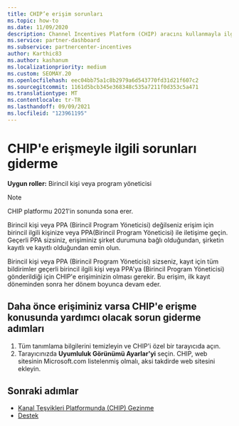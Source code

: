 ```yaml
---
title: CHIP’e erişim sorunları
ms.topic: how-to
ms.date: 11/09/2020
description: Channel Incentives Platform (CHIP) aracını kullanmayla ilgili sorunları gidermenize yardımcı olmak için bu yönergeleri okuyun.
ms.service: partner-dashboard
ms.subservice: partnercenter-incentives
author: Karthic83
ms.author: kashanum
ms.localizationpriority: medium
ms.custom: SEOMAY.20
ms.openlocfilehash: eec04bb75a1c8b2979a6d543770fd31d21f607c2
ms.sourcegitcommit: 1161d5bcb345e368348c535a7211f0d353c5a471
ms.translationtype: MT
ms.contentlocale: tr-TR
ms.lasthandoff: 09/09/2021
ms.locfileid: "123961195"
---
```

# <a name="troubleshoot-issues-with-accessing-chip"></a>CHIP'e erişmeyle ilgili sorunları giderme

**Uygun roller:** Birincil kişi veya program yöneticisi

>[!NOTE]
>CHIP platformu 2021'in sonunda sona erer.

Birincil kişi veya PPA (Birincil Program Yöneticisi) değilseniz erişim için birincil ilgili kişinize veya PPA(Birincil Program Yöneticisi) ile iletişime geçin. Geçerli PPA sizsiniz, erişiminiz şirket durumuna bağlı olduğundan, şirketin kayıtlı ve kayıtlı olduğundan emin olun.

Birincil kişi veya PPA (Birincil Program Yöneticisi) sizseniz, kayıt için tüm bildirimler geçerli birincil ilgili kişi veya PPA'ya (Birincil Program Yöneticisi) gönderildiği için CHIP'e erişiminizin olması gerekir. Bu erişim, ilk kayıt döneminden sonra her dönem boyunca devam eder.

## <a name="troubleshooting-steps-to-assist-with-accessing-chip-if-you-had-prior-access"></a>Daha önce erişiminiz varsa CHIP'e erişme konusunda yardımcı olacak sorun giderme adımları

1. Tüm tanımlama bilgilerini temizleyin ve CHIP'i özel bir tarayıcıda açın.
1. Tarayıcınızda **Uyumluluk Görünümü Ayarlar'yi** seçin. CHIP, web sitesinin Microsoft.com listelenmiş olmalı, aksi takdirde web sitesini ekleyin.

## <a name="next-steps"></a>Sonraki adımlar

- [Kanal Teşvikleri Platformunda (CHIP) Gezinme](chip-intro.md)
- [Destek](report-problems-with-partner-center.md)